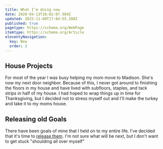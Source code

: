 ```yaml
---
title: What I’m doing now
date: 2020-04-13T16:02:07.504Z
updated: 2022-11-08T17:04:55.508Z
published: true
pagetype: https://schema.org/WebPage
itemtype: https://schema.org/Article
eleventyNavigation:
  key: Now
  order: 3
---
```


## House Projects

For most of the year I was busy helping my mom move to Madison. She's now my next door neighbor. Because of this, I never got around to finishing the floors in my house and have lived with subfloors, staples, and tack strips in half of my house. I had hoped to wrap things up in time for Thanksgiving, but I decided not to stress myself out and I'll make the turkey and take it to my moms house.

## Releasing old Goals

There have been goals of mine that I held on to my entire life. I've decided that it's time to [release them](https://sive.rs/pets). I'm not sure what will be next, but I don't want to get stuck "shoulding all over myself"
